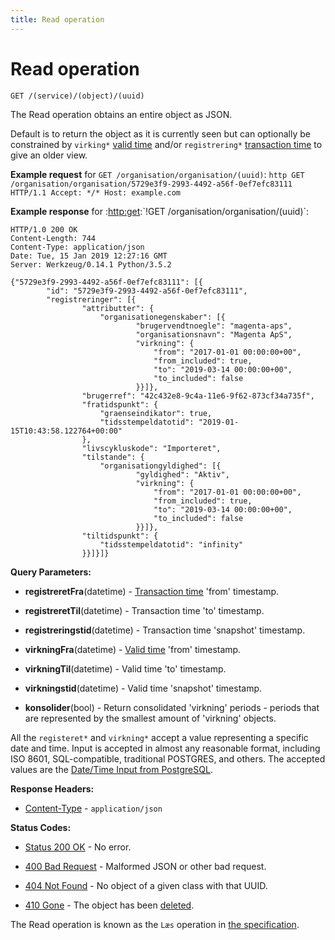 ```yaml
---
title: Read operation
---
```


# Read operation

``` http
GET /(service)/(object)/(uuid)
```
The Read operation obtains an entire object as JSON.

Default is to return the object as it is currently seen but can
optionally be constrained by `virking*`
[valid time](../objects.md#valid-time) and/or `registrering*`
[transaction time](../objects.md#transaction-time) to give an older view.

**Example request** for `GET /organisation/organisation/(uuid)`:
    ``` http
    GET /organisation/organisation/5729e3f9-2993-4492-a56f-0ef7efc83111 HTTP/1.1
    Accept: */*
    Host: example.com
    ```


**Example response** for :<http:get>:\`!GET
/organisation/organisation/(uuid)\`:

``` http
HTTP/1.0 200 OK
Content-Length: 744
Content-Type: application/json
Date: Tue, 15 Jan 2019 12:27:16 GMT
Server: Werkzeug/0.14.1 Python/3.5.2

{"5729e3f9-2993-4492-a56f-0ef7efc83111": [{
        "id": "5729e3f9-2993-4492-a56f-0ef7efc83111",
        "registreringer": [{
                "attributter": {
                    "organisationegenskaber": [{
                            "brugervendtnoegle": "magenta-aps",
                            "organisationsnavn": "Magenta ApS",
                            "virkning": {
                                "from": "2017-01-01 00:00:00+00",
                                "from_included": true,
                                "to": "2019-03-14 00:00:00+00",
                                "to_included": false
                            }}]},
                "brugerref": "42c432e8-9c4a-11e6-9f62-873cf34a735f",
                "fratidspunkt": {
                    "graenseindikator": true,
                    "tidsstempeldatotid": "2019-01-15T10:43:58.122764+00:00"
                },
                "livscykluskode": "Importeret",
                "tilstande": {
                    "organisationgyldighed": [{
                            "gyldighed": "Aktiv",
                            "virkning": {
                                "from": "2017-01-01 00:00:00+00",
                                "from_included": true,
                                "to": "2019-03-14 00:00:00+00",
                                "to_included": false
                            }}]},
                "tiltidspunkt": {
                    "tidsstempeldatotid": "infinity"
                }}]}]}
```

**Query Parameters:**

-  **registreretFra**(datetime) - [Transaction time](../objects.md#transaction-time)
'from' timestamp.

- **registreretTil**(datetime) - Transaction time 'to' timestamp.

- **registreringstid**(datetime) - Transaction time 'snapshot' timestamp.

- **virkningFra**(datetime) - [Valid time](../objects.md#valid-time) 'from' timestamp.

- **virkningTil**(datetime) - Valid time 'to' timestamp.

- **virkningstid**(datetime) - Valid time 'snapshot' timestamp.

- **konsolider**(bool) - Return consolidated 'virkning' periods - periods that are
represented by the smallest amount of 'virkning' objects.


All the `registeret*` and `virkning*` accept a value representing a
specific date and time. Input is accepted in almost any reasonable
format, including ISO 8601, SQL-compatible, traditional POSTGRES, and
others. The accepted values are the [Date/Time Input from
PostgreSQL](https://www.postgresql.org/docs/11.7/datatype-datetime.html#DATATYPE-DATETIME-INPUT).

**Response Headers:**

- [Content-Type](https://datatracker.ietf.org/doc/html/rfc7231#section-3.1.1.5) - `application/json`

**Status Codes:**

- [Status 200 OK](https://www.w3.org/Protocols/rfc2616/rfc2616-sec10.html#sec10.2.1) - No error.

- [400 Bad Request](https://www.w3.org/Protocols/rfc2616/rfc2616-sec10.html#sec10.4.1) - Malformed JSON or other bad request.

- [404 Not Found](https://www.w3.org/Protocols/rfc2616/rfc2616-sec10.html#sec10.4.5) - No object of a given class with that UUID.

- [410 Gone](https://www.w3.org/Protocols/rfc2616/rfc2616-sec10.html#sec10.4.11) - The object has been [deleted](./delete.md).

The Read operation is known as the `Læs` operation in [the
specification](https://www.digitaliser.dk/resource/1567464/artefact/Generelleegenskaberforservicesp%c3%a5sags-ogdokumentomr%c3%a5det-OIO-Godkendt%5bvs.1.1%5d.pdf?artefact=true&PID=1763377).
